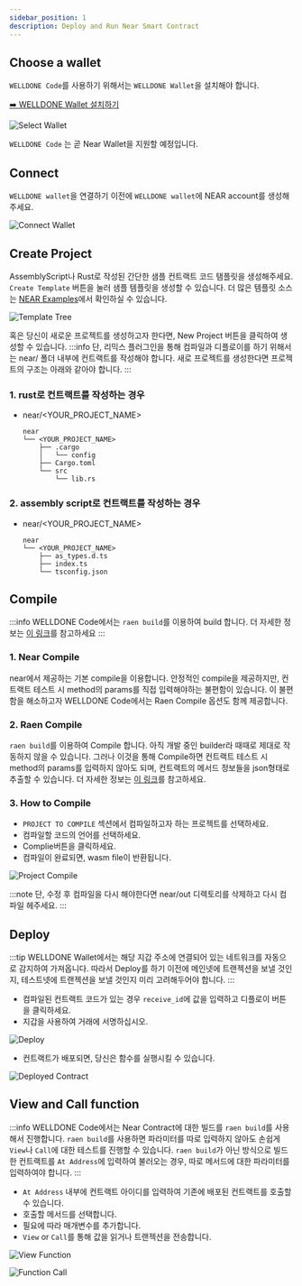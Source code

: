 ```yaml
---
sidebar_position: 1
description: Deploy and Run Near Smart Contract
---
```


## Choose a wallet

`WELLDONE Code`를 사용하기 위해서는 `WELLDONE Wallet`을 설치해야 합니다.

[➡️ WELLDONE Wallet 설치하기](https://chrome.google.com/webstore/detail/welldone-wallet/bmkakpenjmcpfhhjadflneinmhboecjf?hl=ko)

![Select Wallet](img/select-wallet.png?raw=true 'Select Wallet')

`WELLDONE Code` 는 곧 Near Wallet을 지원할 예정입니다.

## Connect

`WELLDONE wallet`을 연결하기 이전에 `WELLDONE wallet`에 NEAR account를 생성해주세요.

![Connect Wallet](img/connect-wallet.png?raw=true 'Connect Wallet')

## Create Project

AssemblyScript나 Rust로 작성된 간단한 샘플 컨트랙트 코드 탬플릿을 생성해주세요. `Create Template` 버튼을 눌러 샘플 템플릿을 생성할 수 있습니다. 더 많은 템플릿 소스는 [NEAR Examples](https://examples.near.org/)에서 확인하실 수 있습니다.

![Template Tree](img/template-tree.png?raw=true 'Template Tree')

혹은 당신이 새로운 프로젝트를 생성하고자 한다면, New Project 버튼을 클릭하여 생성할 수 있습니다.
:::info
단, 리믹스 플러그인을 통해 컴파일과 디플로이를 하기 위해서는 near/ 폴더 내부에 컨트랙트를 작성해야 합니다. 새로 프로젝트를 생성한다면 프로젝트의 구조는 아래와 같아야 합니다.
:::

### 1. rust로 컨트랙트를 작성하는 경우

- near/<YOUR_PROJECT_NAME>
  ```
  near
  └── <YOUR_PROJECT_NAME>
      ├── .cargo
      │   └── config
      ├── Cargo.toml
      └── src
          └── lib.rs
  ```

### 2. assembly script로 컨트랙트를 작성하는 경우

- near/<YOUR_PROJECT_NAME>
  ```
  near
  └── <YOUR_PROJECT_NAME>
      ├── as_types.d.ts
      ├── index.ts
      └── tsconfig.json
  ```

## Compile

:::info
WELLDONE Code에서는 `raen build`를 이용하여 build 합니다. 더 자세한 정보는 [이 링크](https://github.com/raendev/raen)를 참고하세요
:::

### 1. Near Compile

near에서 제공하는 기본 compile을 이용합니다. 안정적인 compile을 제공하지만, 컨트랙트 테스트 시 method의 params를 직접 입력해야하는 불편함이 있습니다. 이 불편함을 해소하고자 WELLDONE Code에서는 Raen Compile 옵션도 함께 제공합니다.

### 2. Raen Compile

`raen build`를 이용하여 Compile 합니다. 아직 개발 중인 builder라 때때로 제대로 작동하지 않을 수 있습니다. 그러나 이것을 통해 Compile하면 컨트랙트 테스트 시 method의 params를 입력하지 않아도 되며, 컨트랙트의 메서드 정보들을 json형태로 추출할 수 있습니다. 더 자세한 정보는 [이 링크](https://github.com/raendev/raen)를 참고하세요.

### 3. How to Compile

- `PROJECT TO COMPILE` 섹션에서 컴파일하고자 하는 프로젝트를 선택하세요.
- 컴파일할 코드의 언어를 선택하세요.
- Complie버튼을 클릭하세요.
- 컴파일이 완료되면, wasm file이 반환됩니다.

![Project Compile](img/project-compile.png?raw=true 'Project Compile')

:::note
단, 수정 후 컴파일을 다시 해야한다면 near/out 디렉토리를 삭제하고 다시 컴파일 헤주세요.
:::

## Deploy

:::tip
WELLDONE Wallet에서는 해당 지갑 주소에 연결되어 있는 네트워크를 자동으로 감지하여 가져옵니다. 따라서 Deploy를 하기 이전에 메인넷에 트랜젝션을 보낼 것인지, 테스트넷에 트랜젝션을 보낼 것인지 미리 고려해두어야 합니다.
:::

- 컴파일된 컨트랙트 코드가 있는 경우 `receive_id`에 값을 입력하고 디플로이 버튼을 클릭하세요.
- 지갑을 사용하여 거래에 서명하십시오.

![Deploy](img/deploy.png?raw=true 'Deploy')

- 컨트랙트가 배포되면, 당신은 함수를 실행시킬 수 있습니다.

![Deployed Contract](img/deployed-contract.png?raw=true 'Deployed Contract')

## View and Call function

:::info
WELLDONE Code에서는 Near Contract에 대한 빌드를 `raen build`를 사용해서 진행합니다. `raen build`를 사용하면 파라미터를 따로 입력하지 않아도 손쉽게 `View`나 `Call`에 대한 테스트를 진행할 수 있습니다. `raen build`가 아닌 방식으로 빌드한 컨트랙트를 `At Address`에 입력하여 불러오는 경우, 따로 메서드에 대한 파라미터를 입력하여야 합니다.
:::

- `At Address` 내부에 컨트랙트 아이디를 입력하여 기존에 배포된 컨트랙트를 호출할 수 있습니다.
- 호출할 메서드를 선택합니다.
- 필요에 따라 매개변수를 추가합니다.
- `View` or `Call`를 통해 값을 읽거나 트랜젝션을 전송합니다.

![View Function](img/view-function.png?raw=true 'View Function')

![Function Call](img/function-call.png?raw=true 'Function Call')
